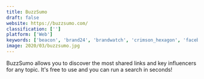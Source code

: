 ```yaml
---
title: BuzzSumo
draft: false 
website: https://buzzsumo.com/
classification: ['']
platform: ['Web']
keywords: ['beacon', 'brand24', 'brandwatch', 'crimson_hexagon', 'facebook_analytics', 'falcon.io', 'frrole_scout', 'getsocial', 'hootsuite', 'keyhole', 'moz', 'nuvi', 'netbase', 'simply_measured', 'social_status', 'traackr', 'truesocialmetrics', 'vaizle', 'mention']
image: 2020/03/buzzsumo.jpg
---
```

BuzzSumo allows you to discover the most shared links and key influencers for any topic. It's free to use and you can run a search in seconds!